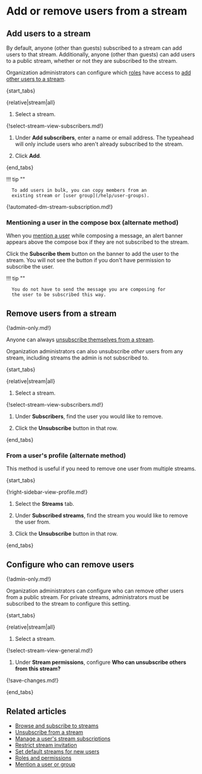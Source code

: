# Add or remove users from a stream

## Add users to a stream

By default, anyone (other than guests) subscribed to a stream can add
users to that stream. Additionally, anyone (other than guests) can add
users to a public stream, whether or not they are subscribed to the
stream.

Organization administrators can configure which
[roles](/help/roles-and-permissions) have access to [add other users
to a stream][configure-invites].

{start_tabs}

{relative|stream|all}

1. Select a stream.

{!select-stream-view-subscribers.md!}

1. Under **Add subscribers**, enter a name or email address. The typeahead
   will only include users who aren't already subscribed to the stream.

1. Click **Add**.

{end_tabs}

!!! tip ""

      To add users in bulk, you can copy members from an
      existing stream or [user group](/help/user-groups).

{!automated-dm-stream-subscription.md!}

### Mentioning a user in the compose box (alternate method)

When you [mention a user](/help/mention-a-user-or-group) while composing
a message, an alert banner appears above the compose box if they are not
subscribed to the stream.

Click the **Subscribe them** button on the banner to add the user to the
stream. You will not see the button if you don't have permission to
subscribe the user.

!!! tip ""

      You do not have to send the message you are composing for
      the user to be subscribed this way.

## Remove users from a stream

{!admin-only.md!}

Anyone can always [unsubscribe themselves from a stream](/help/unsubscribe-from-a-stream).

Organization administrators can also unsubscribe *other* users from any stream,
including streams the admin is not subscribed to.

{start_tabs}

{relative|stream|all}

1. Select a stream.

{!select-stream-view-subscribers.md!}

1. Under **Subscribers**, find the user you would like to remove.

1. Click the **Unsubscribe** button in that row.

{end_tabs}

[configure-invites]: /help/configure-who-can-invite-to-streams

### From a user's profile (alternate method)

This method is useful if you need to remove one user from multiple streams.

{start_tabs}

{!right-sidebar-view-profile.md!}

1. Select the **Streams** tab.

1. Under **Subscribed streams**, find the stream you would like
   to remove the user from.

1. Click the **Unsubscribe** button in that row.

{end_tabs}

## Configure who can remove users

{!admin-only.md!}

Organization administrators can configure who can remove other users from a
public stream. For private streams, administrators must be subscribed to the
stream to configure this setting.

{start_tabs}

{relative|stream|all}

1. Select a stream.

{!select-stream-view-general.md!}

1. Under **Stream permissions**, configure
   **Who can unsubscribe others from this stream?**

{!save-changes.md!}

{end_tabs}

## Related articles

* [Browse and subscribe to streams](/help/browse-and-subscribe-to-streams)
* [Unsubscribe from a stream](/help/unsubscribe-from-a-stream)
* [Manage a user's stream subscriptions](/help/manage-user-stream-subscriptions)
* [Restrict stream invitation](/help/configure-who-can-invite-to-streams)
* [Set default streams for new users](/help/set-default-streams-for-new-users)
* [Roles and permissions](/help/roles-and-permissions)
* [Mention a user or group](/help/mention-a-user-or-group)
